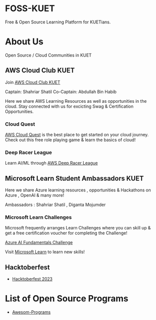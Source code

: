 # FOSS-KUET
Free & Open Source Learning Platform for KUETians.

# About Us
Open Source / Cloud Communities in KUET

## AWS Cloud Club KUET

Join [AWS Cloud Club KUET](https://www.meetup.com/aws-cloud-club-at-kuet/)

Captain: Shahriar Shatil
Co-Captain: Abdullah Bin Habib

Here we share AWS Learning Resources as well as opportunities in the cloud.
Stay connected with us for excicting Swag & Certification Opportunities.

### Cloud Quest
[AWS Cloud Quest](https://aws.amazon.com/training/digital/aws-cloud-quest/) is the best place to get started on your cloud journey. Check out this free role playing game & learn the basics of cloud!

### Deep Racer League
Learn AI/ML through [AWS Deep Racer League](https://aws.amazon.com/deepracer/student/)


## Microsoft Learn Student Ambassadors KUET 

Here we share Azure learning resources , opportunities & Hackathons on Azure , OpenAI & many more!

Ambassadors : Shahriar Shatil , Diganta Mojumder

### Microsoft Learn Challenges 

Microsoft frequently arranges Learn Challenges where you can skill up & get a free certification voucher for completing the Challenge! 

[Azure AI Fundamentals Challenge](https://learn.microsoft.com/en-us/training/challenges?id=a31ac561-c46b-4c23-8714-b4e828f18dee&wt.mc_id=studentamb_248375)

Visit [Microsoft Learn](https://learn.microsoft.com/en-us/) to learn new skills!


## Hacktoberfest

- [Hacktoberfest 2023](https://hacktoberfest.com/)

# List of Open Source Programs
- [Awesom-Programs](https://github.com/ShatilKhan/Competitions-and-Programs-List)
